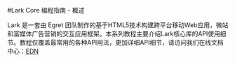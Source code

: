 #Lark Core 编程指南 - 概述

Lark 是一套由 Egret 团队制作的基于HTML5技术构建跨平台移动Web应用，微站和富媒体广告营销的交互应用框架。本系列教程主要介绍Lark核心库的API使用细节。教程仅覆盖最常用的各种API用法，更加详细API细节，请访问我们在线文档中心：[EDN](http://edn.egret.com/cn/index.php/apidoc/Lark/)
